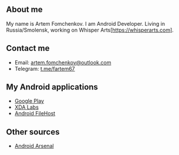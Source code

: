 ## About me

My name is Artem Fomchenkov. I am Android Developer. Living in Russia/Smolensk, working on Whisper Arts[https://whisperarts.com].

## Contact me

- Email: artem.fomchenkov@outlook.com
- Telegram: [t.me/fartem67](https://t.me/fartem67)

## My Android applications

- [Google Play](https://play.google.com/store/apps/developer?id=fartem)
- [XDA Labs](https://labs.xda-developers.com/store/author/fartem67)
- [Android FileHost](https://androidfilehost.com/?w=profile&uid=8889791610682926718)

## Other sources

- [Android Arsenal](https://android-arsenal.com/user/fartem)
